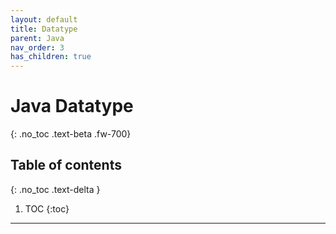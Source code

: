 ```yaml
---
layout: default
title: Datatype
parent: Java
nav_order: 3
has_children: true
---
```


# Java Datatype
{: .no_toc .text-beta .fw-700}

## Table of contents
{: .no_toc .text-delta }

1. TOC
{:toc}

---